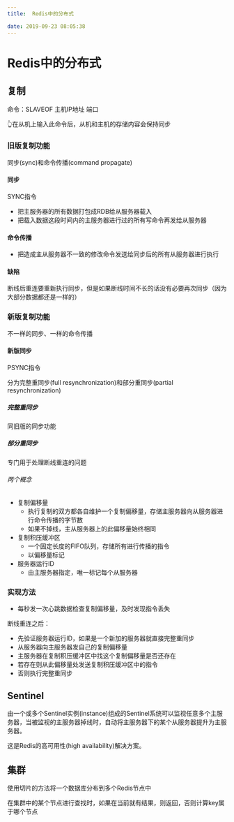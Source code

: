 ```yaml
---
title:  Redis中的分布式

date: 2019-09-23 08:05:38
---
```

# Redis中的分布式

## 复制

命令：SLAVEOF 主机IP地址 端口

👆在从机上输入此命令后，从机和主机的存储内容会保持同步

### 旧版复制功能

同步(sync)和命令传播(command propagate)

#### 同步

SYNC指令

* 把主服务器的所有数据打包成RDB给从服务器载入
* 把载入数据这段时间内的主服务器进行过的所有写命令再发给从服务器

#### 命令传播

* 把造成主从服务器不一致的修改命令发送给同步后的所有从服务器进行执行

#### 缺陷

断线后重连要重新执行同步，但是如果断线时间不长的话没有必要再次同步（因为大部分数据都还是一样的）

### 新版复制功能

不一样的同步、一样的命令传播

#### 新版同步

PSYNC指令

分为完整重同步(full resynchronization)和部分重同步(partial resynchronization)

##### 完整重同步

同旧版的同步功能

##### 部分重同步

专门用于处理断线重连的问题

###### 两个概念

* 复制偏移量
  * 执行复制的双方都各自维护一个复制偏移量，存储主服务器向从服务器进行命令传播的字节数
  * 如果不掉线，主从服务器上的此偏移量始终相同
* 复制积压缓冲区
  * 一个固定长度的FIFO队列，存储所有进行传播的指令
  * 以偏移量标记
* 服务器运行ID
  * 由主服务器指定，唯一标记每个从服务器

### 实现方法

* 每秒发一次心跳数据检查复制偏移量，及时发现指令丢失

断线重连之后：

* 先验证服务器运行ID，如果是一个新加的服务器就直接完整重同步
* 从服务器向主服务器发自己的复制偏移量
* 主服务器在复制积压缓冲区中找这个复制偏移量是否还存在
* 若存在则从此偏移量处发送复制积压缓冲区中的指令
* 否则执行完整重同步

## Sentinel

由一个或多个Sentinel实例(instance)组成的Sentinel系统可以监视任意多个主服务器，当被监视的主服务器掉线时，自动将主服务器下的某个从服务器提升为主服务器。

这是Redis的高可用性(high availability)解决方案。

## 集群

使用切片的方法将一个数据库分布到多个Redis节点中

在集群中的某个节点进行查找时，如果在当前就有结果，则返回，否则计算key属于哪个节点
